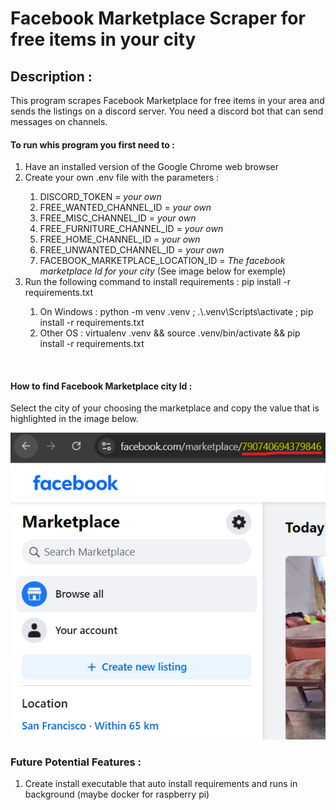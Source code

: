 # Facebook Marketplace Scraper for free items in your city

## Description :
This program scrapes Facebook Marketplace for free items in your area and sends the listings on a discord server.
You need a discord bot that can send messages on channels.

#### To run whis program you first need to :
<ol>
  <li>Have an installed version of the Google Chrome web browser</li>
  <li>Create your own .env file with the parameters :</li>
    <ol>
        <li>DISCORD_TOKEN = <em>your own</em></li>
        <li>FREE_WANTED_CHANNEL_ID = <em>your own</em></li>
        <li>FREE_MISC_CHANNEL_ID = <em>your own</em></li>
        <li>FREE_FURNITURE_CHANNEL_ID = <em>your own</em></li>
        <li>FREE_HOME_CHANNEL_ID = <em>your own</em></li>
        <li>FREE_UNWANTED_CHANNEL_ID = <em>your own</em></li>
        <li>FACEBOOK_MARKETPLACE_LOCATION_ID = <em>The facebook marketplace Id for your city</em> (See image below for exemple)</li>
    </ol> 
  <li>Run the following command to install requirements : pip install -r requirements.txt</li>
  <ol>
    <li>On Windows : python -m venv .venv ; .\.venv\Scripts\activate ; pip install -r requirements.txt</li>
    <li>Other OS : virtualenv .venv && source .venv/bin/activate && pip install -r requirements.txt</li>
  </ol> 
</ol> 

<br>

#### How to find Facebook Marketplace city Id : 
Select the city of your choosing the marketplace and copy the value that is highlighted in the image below.

![Exemple](docs/MarketplaceLocationStringExemple.png)

### Future Potential Features :
<ol>
  <li>Create install executable that auto install requirements and runs in background (maybe docker for raspberry pi)</li>
</ol> 
